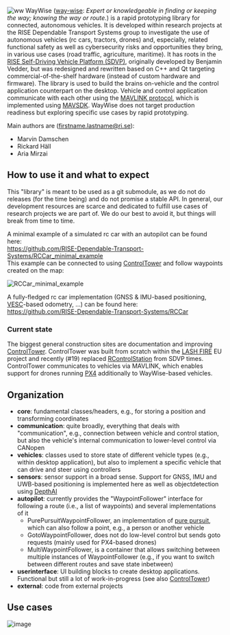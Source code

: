 ![ww](https://user-images.githubusercontent.com/2404625/166413759-d1d2f771-984c-4dec-9036-866cf29dc547.png)
WayWise ([way-wise](https://en.wiktionary.org/wiki/way-wise): _Expert or knowledgeable in finding or keeping the way; knowing the way or route._) is a rapid prototyping library for connected, autonomous vehicles.
It is developed within research projects at the RISE Dependable Transport Systems group to investigate the use of autonomous vehicles (rc cars, tractors, drones) and, especially, related functional safety as well as cybersecurity risks and opportunities they bring, in various use cases (road traffic, agriculture, maritime).
It has roots in the [RISE Self-Driving Vehicle Platform (SDVP)](https://github.com/RISE-Dependable-Transport-Systems/rise_sdvp), originally developed by Benjamin Vedder, but was redesigned and rewritten based on C++ and Qt targeting commercial-of-the-shelf hardware (instead of custom hardware and firmware).
The library is used to build the brains on-vehicle and the control application counterpart on the desktop.
Vehicle and control application communicate with each other using the [MAVLINK protocol](https://mavlink.io/), which is implemented using [MAVSDK](http://mavsdk.io/).
WayWise does not target production readiness but exploring specific use cases by rapid prototyping.

Main authors are (firstname.lastname@ri.se):
- Marvin Damschen
- Rickard Häll
- Aria Mirzai

## How to use it and what to expect
This "library" is meant to be used as a git submodule, as we do not do releases (for the time being) and do not promise a stable API.
In general, our development resources are scarce and dedicated to fulfill use cases of research projects we are part of.
We do our best to avoid it, but things will break from time to time.

A minimal example of a simulated rc car with an autopilot can be found here: \
https://github.com/RISE-Dependable-Transport-Systems/RCCar_minimal_example \
This example can be connected to using [ControlTower](https://github.com/RISE-Dependable-Transport-Systems/ControlTower) and follow waypoints created on the map:

![RCCar_minimal_example](https://user-images.githubusercontent.com/2404625/202208555-1271ba0d-55f7-4c26-94ac-53920e6d18c5.gif)

A fully-fledged rc car implementation (GNSS & IMU-based positioning, [VESC](https://vesc-project.com/)-based odometry, ...) can be found here: \
https://github.com/RISE-Dependable-Transport-Systems/RCCar

### Current state
The biggest general construction sites are documentation and improving [ControlTower](https://github.com/RISE-Dependable-Transport-Systems/ControlTower).
ControlTower was built from scratch within the [LASH FIRE](https://lashfire.eu/) EU project and recently (#19) replaced [RControlStation](https://github.com/RISE-Dependable-Transport-Systems/rise_sdvp/tree/master/Linux/RControlStation) from SDVP times. 
ControlTower communicates to vehicles via MAVLINK, which enables support for drones running [PX4](https://px4.io/) additionally to WayWise-based vehicles.

## Organization
- **core**: fundamental classes/headers, e.g., for storing a position and transforming coordinates
- **communication**: quite broadly, everything that deals with "communication", e.g., connection between vehicle and control station, but also the vehicle's internal communication to lower-level control via CANopen
- **vehicles**: classes used to store state of different vehicle types (e.g., within desktop application), but also to implement a specific vehicle that can drive and steer using controllers
- **sensors**: sensor support in a broad sense. Support for GNSS, IMU and UWB-based positioning is implemented here as well as objectdetection using [DepthAI](https://docs.luxonis.com/en/latest/)
- **autopilot**: currently provides the "WaypointFollower" interface for following a route (i.e., a list of waypoints) and several implementations of it
  - PurePursuitWaypointFollower, an implementation of [pure pursuit](https://www.ri.cmu.edu/pub_files/pub3/coulter_r_craig_1992_1/coulter_r_craig_1992_1.pdf), which can also follow a point, e.g., a person or another vehicle
  - GotoWaypointFollower, does not do low-level control but sends goto requests (mainly used for PX4-based drones)
  - MultiWaypointFollower, is a container that allows switching between multiple instances of WaypointFollower (e.g., if you want to switch between different routes and save state inbetween)
- **userinterface**: UI building blocks to create desktop applications. Functional but still a lot of work-in-progress (see also [ControlTower](https://github.com/RISE-Dependable-Transport-Systems/ControlTower))
- **external**: code from external projects

## Use cases
![image](https://user-images.githubusercontent.com/2404625/165902491-023a640b-947a-4a76-aea6-6219e5f8ca76.png)

